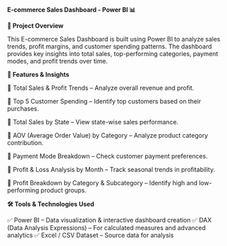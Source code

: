 **E-commerce Sales Dashboard - Power BI 📊**

**📌 Project Overview**

This E-commerce Sales Dashboard is built using Power BI to analyze sales trends, profit margins, and customer spending patterns. The dashboard provides key insights into total sales, top-performing categories, payment modes, and profit trends over time.

**🚀 Features & Insights**

🔹 Total Sales & Profit Trends – Analyze overall revenue and profit.

🔹 Top 5 Customer Spending – Identify top customers based on their purchases.

🔹 Total Sales by State – View state-wise sales performance.

🔹 AOV (Average Order Value) by Category – Analyze product category contribution.

🔹 Payment Mode Breakdown – Check customer payment preferences.

🔹 Profit & Loss Analysis by Month – Track seasonal trends in profitability.

🔹 Profit Breakdown by Category & Subcategory – Identify high and low-performing product groups.

**🛠️ Tools & Technologies Used**

✅ Power BI – Data visualization & interactive dashboard creation
✅ DAX (Data Analysis Expressions) – For calculated measures and advanced analytics
✅ Excel / CSV Dataset – Source data for analysis

